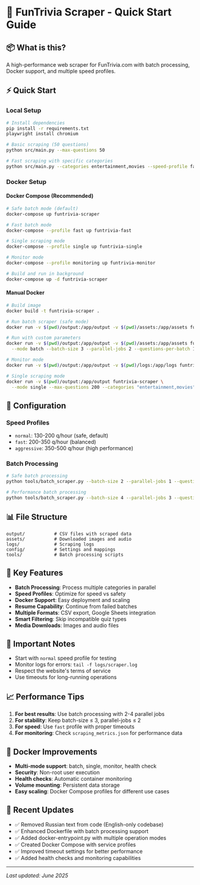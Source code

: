 # 🚀 FunTrivia Scraper - Quick Start Guide

## 📦 What is this?
A high-performance web scraper for FunTrivia.com with batch processing, Docker support, and multiple speed profiles.

## ⚡ Quick Start

### Local Setup
```bash
# Install dependencies
pip install -r requirements.txt
playwright install chromium

# Basic scraping (50 questions)
python src/main.py --max-questions 50

# Fast scraping with specific categories
python src/main.py --categories entertainment,movies --speed-profile fast --max-questions 100
```

### Docker Setup

#### Docker Compose (Recommended)
```bash
# Safe batch mode (default)
docker-compose up funtrivia-scraper

# Fast batch mode
docker-compose --profile fast up funtrivia-fast

# Single scraping mode
docker-compose --profile single up funtrivia-single

# Monitor mode
docker-compose --profile monitoring up funtrivia-monitor

# Build and run in background
docker-compose up -d funtrivia-scraper
```

#### Manual Docker
```bash
# Build image
docker build -t funtrivia-scraper .

# Run batch scraper (safe mode)
docker run -v $(pwd)/output:/app/output -v $(pwd)/assets:/app/assets funtrivia-scraper

# Run with custom parameters
docker run -v $(pwd)/output:/app/output -v $(pwd)/assets:/app/assets funtrivia-scraper \
  --mode batch --batch-size 3 --parallel-jobs 2 --questions-per-batch 100

# Monitor mode
docker run -v $(pwd)/output:/app/output -v $(pwd)/logs:/app/logs funtrivia-scraper --mode monitor

# Single scraping mode
docker run -v $(pwd)/output:/app/output funtrivia-scraper \
  --mode single --max-questions 200 --categories "entertainment,movies" --speed-profile fast
```

## 🔧 Configuration

### Speed Profiles
- `normal`: 130-200 q/hour (safe, default)
- `fast`: 200-350 q/hour (balanced)
- `aggressive`: 350-500 q/hour (high performance)

### Batch Processing
```bash
# Safe batch processing
python tools/batch_scraper.py --batch-size 2 --parallel-jobs 1 --questions-per-batch 50

# Performance batch processing
python tools/batch_scraper.py --batch-size 4 --parallel-jobs 3 --questions-per-batch 200 --speed-profile fast
```

## 📊 File Structure
```
output/           # CSV files with scraped data
assets/           # Downloaded images and audio
logs/             # Scraping logs
config/           # Settings and mappings
tools/            # Batch processing scripts
```

## 🎯 Key Features
- **Batch Processing**: Process multiple categories in parallel
- **Speed Profiles**: Optimize for speed vs safety
- **Docker Support**: Easy deployment and scaling
- **Resume Capability**: Continue from failed batches
- **Multiple Formats**: CSV export, Google Sheets integration
- **Smart Filtering**: Skip incompatible quiz types
- **Media Downloads**: Images and audio files

## 🚨 Important Notes
- Start with `normal` speed profile for testing
- Monitor logs for errors: `tail -f logs/scraper.log`
- Respect the website's terms of service
- Use timeouts for long-running operations

## 📈 Performance Tips
1. **For best results**: Use batch processing with 2-4 parallel jobs
2. **For stability**: Keep batch-size ≤ 3, parallel-jobs ≤ 2  
3. **For speed**: Use `fast` profile with proper timeouts
4. **For monitoring**: Check `scraping_metrics.json` for performance data

## 🐳 Docker Improvements
- **Multi-mode support**: batch, single, monitor, health check
- **Security**: Non-root user execution
- **Health checks**: Automatic container monitoring
- **Volume mounting**: Persistent data storage
- **Easy scaling**: Docker Compose profiles for different use cases

## 🔧 Recent Updates
- ✅ Removed Russian text from code (English-only codebase)
- ✅ Enhanced Dockerfile with batch processing support
- ✅ Added docker-entrypoint.py with multiple operation modes
- ✅ Created Docker Compose with service profiles
- ✅ Improved timeout settings for better performance
- ✅ Added health checks and monitoring capabilities

---
*Last updated: June 2025* 
